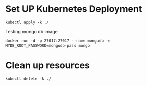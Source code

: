 # Set UP Kubernetes Deployment
```
kubectl apply -k ./
```
Testing mongo db image
```
docker run -d -p 27017:27017 --name mongodb -e MYDB_ROOT_PASSWORD=mongodb-pass mongo
```
# Clean up resources
```
kubectl delete -k ./
```